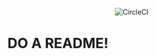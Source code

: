 <p align="center">
    <img src="https://circleci.com/gh/:owner/:repo.svg?style=shield&circle-token=:circle-token"
         alt="CircleCI"/>
</p>

# DO A README!
